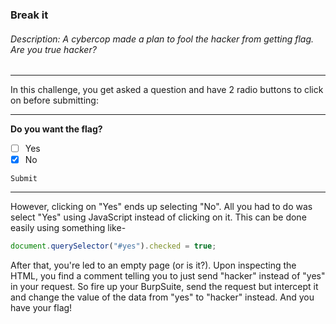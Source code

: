 ### Break it
###### Description: A cybercop made a plan to fool the hacker from getting flag. Are you true hacker?

---
In this challenge, you get asked a question and have 2 radio buttons to click on before submitting: 

----
**Do you want the flag?**
- [ ] Yes
- [x] No

`Submit`

----
However, clicking on "Yes" ends up selecting "No". All you had to do was select "Yes" using JavaScript instead of clicking on it. This can be done easily using something like-
```javascript
document.querySelector("#yes").checked = true;
```
After that, you're led to an empty page (or is it?). Upon inspecting the HTML, you find a comment telling you to just send "hacker" instead of "yes" in your request.
So fire up your BurpSuite, send the request but intercept it and change the value of the data from "yes" to "hacker" instead. And you have your flag!
